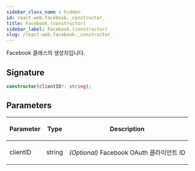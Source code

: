```yaml
---
sidebar_class_name : hidden
id: react-web.facebook._constructor_
title: Facebook.(constructor)
sidebar_label: Facebook.(constructor)
slug: /react-web.facebook._constructor_
---
```






Facebook 클래스의 생성자입니다.

## Signature

```typescript
constructor(clientID?: string);
```

## Parameters

<table><thead><tr><th>

Parameter


</th><th>

Type


</th><th>

Description


</th></tr></thead>
<tbody><tr><td>

clientID


</td><td>

string


</td><td>

_(Optional)_ Facebook OAuth 클라이언트 ID


</td></tr>
</tbody></table>
